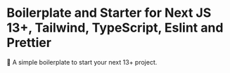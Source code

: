 # Boilerplate and Starter for Next JS 13+, Tailwind, TypeScript, Eslint and Prettier

🚀 A simple boilerplate to start your next 13+ project.
